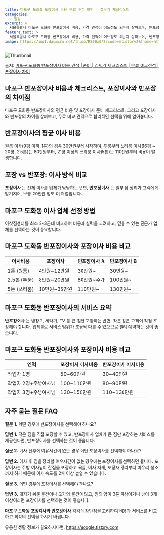 ```yaml
---
title: 마포구 도화동 포장이사 비용 무료 견적 확인 | 짐싸기 체크리스트
categories:
  - 일상
excerpt: >
  서울특별시 마포구 도화동 반포장이사 비용, 가격 견적이 어느정도 되는지 살펴보며, 반포장이사를 준비함에 있어 짐싸기 준비 체크리스트가 무엇인지 보겠습니다. 마지막으로 포장이사와 차이점을 통해 무료 비교견적으로 어떤 것이 더 합리적인 선택인지 공유 드립니다.마포구 도화동 포장이사 견적 샘플 보기 👈 클릭마포구 도화동 포장이사 가격 살펴보기 👈 클릭마포구 도화동 반포장이사 평균 이사 비용평수마포구 도화동 평균 이사 비용원룸 이사9평 이하 (1톤)30만원~투룸/쓰리룸 이사16평 ~ 20평 (2.5톤)80만원~쓰리룸 이사21평 (5톤) ~110만원~우리집 무료 이사견적 받기 👈 클릭포장 vs 반포장: 이사 방식 비교이사 방식에 따른 주요 차이점은 포장이사는 전체 이사를 업체가 담당하는 반면, 반포장이사는 ..
feature_text: >
  서울특별시 마포구 도화동 반포장이사 비용, 가격 견적이 어느정도 되는지 살펴보며, 반포장이사를 준비함에 있어 짐싸기 준비 체크리스트가 무엇인지 보겠습니다. 마지막으로 포장이사와 차이점을 통해 무료 비교견적으로 어떤 것이 더 합리적인 선택인지 공유 드립니다.마포구 도화동 포장이사 견적 샘플 보기 👈 클릭마포구 도화동 포장이사 가격 살펴보기 👈 클릭마포구 도화동 반포장이사 평균 이사 비용평수마포구 도화동 평균 이사 비용원룸 이사9평 이하 (1톤)30만원~투룸/쓰리룸 이사16평 ~ 20평 (2.5톤)80만원~쓰리룸 이사21평 (5톤) ~110만원~우리집 무료 이사견적 받기 👈 클릭포장 vs 반포장: 이사 방식 비교이사 방식에 따른 주요 차이점은 포장이사는 전체 이사를 업체가 담당하는 반면, 반포장이사는 ..
image: https://img1.daumcdn.net/thumb/R800x0/?scode=mtistory2&fname=https%3A%2F%2Fblog.kakaocdn.net%2Fdn%2FczZyxk%2FbtsHbjyk11C%2FQBnaaOJEk9tUwKoqZHb7LK%2Fimg.webp
---
```


![Thumbnail](https://img1.daumcdn.net/thumb/R800x0/?scode=mtistory2&fname=https%3A%2F%2Fblog.kakaocdn.net%2Fdn%2FczZyxk%2FbtsHbjyk11C%2FQBnaaOJEk9tUwKoqZHb7LK%2Fimg.webp)

<p>출처: <a href="https://qoogle.tistory.com/9890" rel="dofollow">마포구 도화동 반포장이사 비용 견적 | 준비 | 짐싸기 체크리스트 | 무료 비교견적 | 포장이사 차이</a> </p>

## 마포구 반포장이사 비용과 체크리스트, 포장이사와 반포장의 차이점

마포구 도화동 반포장이사의 평균 비용 및 포장이사 준비 체크리스트, 그리고 포장이사와 반포장의 차이를 살펴보고, 무료 비교 견적으로 합리적인
선택을 위해 알아봅니다.

## 반포장이사의 평균 이사 비용

원룸 이사(9평 이하, 1톤)의 경우 30만원부터 시작하여, 투룸부터 쓰리룸 이사(16평 ~ 20평, 2.5톤)는 80만원부터, 21평
이상의 쓰리룸 이사(5톤)는 110만원부터 비용이 발생합니다.

## **포장 vs 반포장: 이사 방식 비교**

**포장이사** 는 전체 이사를 업체가 담당하는 반면, **반포장이사** 는 일부 짐 정리가 고객에게 맡겨지며, 보통 20만원 정도 더
저렴합니다.

## 마포구 도화동 이사 업체 선정 방법

이삿짐센터를 최소 2~3군데 비교하여 비용과 실력을 고려하고, 믿을 수 있는 전문가 업체를 선택하는 것이 중요합니다.

## 마포구 도화동 반포장이사와 포장이사 비용 비교

**이사비용** | **포장이사** | **반포장이사 A** | **반포장이사 B**  
---|---|---|---  
1톤 (원룸) | 4만원~12만원 | 30만원~ | 30만원~  
2.5톤 (투룸) | 8만원~20만원 | 80만원~추가 | 100만원~  
5톤 (쓰리룸) | 10만원~35만원 | 110만원~ | 130만원~  
  
## 마포구 도화동 반포장이사의 서비스 요약

**반포장이사** 는 냉장고, 세탁기, TV 등 큰 짐만 포장하는 반면, 작은 짐은 고객이 직접 포장해야 합니다. 업체별로 서비스 범위가
조금씩 다를 수 있으므로 빨리 예약하는 것이 좋습니다.

## 마포구 도화동 반포장이사와 포장이사 비용 비교

**인력** | **포장이사 이사비용** | **반포장이사 이사비용**  
---|---|---  
작업자 1명 | 50~60만원 | 30~40만원  
작업자 2명+주방여사님 | 100~110만원 | 80~90만원  
작업자 3명+주방여사님 | 130~150만원 | 110~130만원  
  
## **자주 묻는 질문 FAQ**

**질문 1.** 어떤 경우에 반포장이사를 선택해야 하나요?

**답변 1.** 작은 짐을 직접 포장할 수 있고, 반포장이사 업체가 큰 짐만 포장하는 서비스를 제공한다면, 반포장이사를 선택하는 것이
좋습니다.

**질문 2.** 이사 전후에 여유시간이 없는 경우 어떤 포장이사를 선택해야 하나요?

**답변 2.** 이사 후 짐을 정리할 여유시간이 없는 경우에는 포장이사를 선택하면 됩니다. 포장이사는 주방 여사님이 잔짐을 포장하고 욕실,
이사 자재, 포장재 정리부터 마무리 청소까지 하기 때문에 이사 속도를 2배 이상 높일 수 있습니다.

**질문 3.** 어떤 경우에 포장이사를 선택해야 하나요?

**답변 3.** 깨지기 쉬운 물건이나 고가의 물건이 많고, 짐의 양이 3톤 이상이거나 방이 3개 이상이라면 포장이사를 선택하는 것이
좋습니다.

**마포구 도화동 포장이사와 반포장이사** 각각의 장단점을 고려하여 비용과 서비스를 비교하고 최적의 선택을 하시기 바랍니다.



 

유용한 생활 정보가 필요하시다면, <a href="https://qoogle.tistory.com" rel="dofollow">https://qoogle.tistory.com</a>


